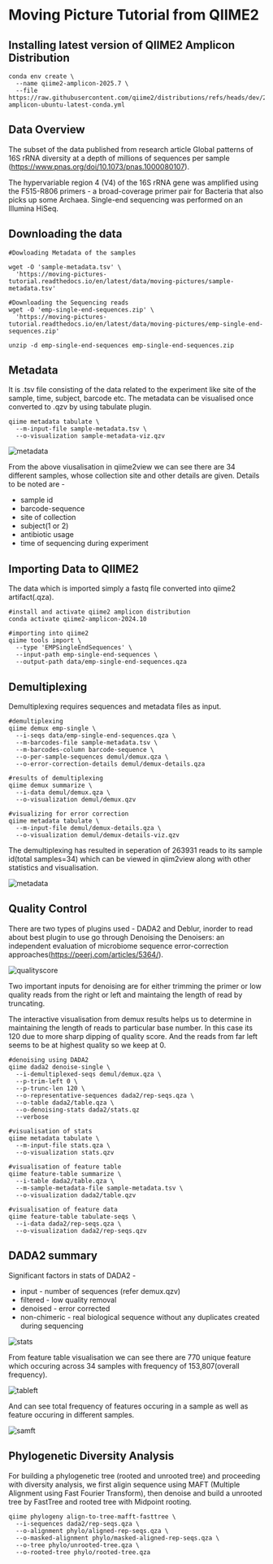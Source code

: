 # Moving Picture Tutorial from QIIME2

## Installing latest version of QIIME2 Amplicon Distribution
```
conda env create \
  --name qiime2-amplicon-2025.7 \
  --file https://raw.githubusercontent.com/qiime2/distributions/refs/heads/dev/2025.7/amplicon/released/qiime2-amplicon-ubuntu-latest-conda.yml
```

## Data Overview 

The subset of the data published from research article Global patterns of 16S rRNA diversity at a depth of millions of sequences per sample (https://www.pnas.org/doi/10.1073/pnas.1000080107).

The hypervariable region 4 (V4) of the 16S rRNA gene was amplified using the F515-R806 primers - a broad-coverage primer pair for Bacteria that also picks up some Archaea. Single-end sequencing was performed on an Illumina HiSeq.

## Downloading the data

```
#Dowloading Metadata of the samples

wget -O 'sample-metadata.tsv' \
  'https://moving-pictures-tutorial.readthedocs.io/en/latest/data/moving-pictures/sample-metadata.tsv'

#Downloading the Sequencing reads
wget -O 'emp-single-end-sequences.zip' \
  'https://moving-pictures-tutorial.readthedocs.io/en/latest/data/moving-pictures/emp-single-end-sequences.zip'

unzip -d emp-single-end-sequences emp-single-end-sequences.zip
```
## Metadata

It is .tsv file consisting of the data related to the experiment like site of the sample, time, subject, barcode etc. The metadata can be visualised once converted to .qzv by using tabulate plugin.

```
qiime metadata tabulate \
  --m-input-file sample-metadata.tsv \
  --o-visualization sample-metadata-viz.qzv
```

![metadata](images/metadata.png)

From the above viusalisation in qiime2view we can see there are 34 different samples, whose collection site and other details are given. Details to be noted are -

- sample id
- barcode-sequence
- site of collection
- subject(1 or 2)
- antibiotic usage
- time of sequencing during experiment

## Importing Data to QIIME2

The data which is imported simply a fastq file converted into qiime2 artifact(.qza).

```
#install and activate qiime2 amplicon distribution
conda activate qiime2-amplicon-2024.10

#importing into qiime2
qiime tools import \
  --type 'EMPSingleEndSequences' \
  --input-path emp-single-end-sequences \
  --output-path data/emp-single-end-sequences.qza
```

## Demultiplexing

Demultiplexing requires sequences and metadata files as input. 

```
#demultiplexing
qiime demux emp-single \
  --i-seqs data/emp-single-end-sequences.qza \
  --m-barcodes-file sample-metadata.tsv \
  --m-barcodes-column barcode-sequence \
  --o-per-sample-sequences demul/demux.qza \
  --o-error-correction-details demul/demux-details.qza

#results of demultiplexing
qiime demux summarize \
  --i-data demul/demux.qza \
  --o-visualization demul/demux.qzv

#visualizing for error correction
qiime metadata tabulate \
  --m-input-file demul/demux-details.qza \
  --o-visualization demul/demux-details-viz.qzv
```
The demultiplexing has resulted in seperation of 263931 reads to its sample id(total samples=34) which can be viewed in qiim2view along with other statistics and visualisation.

![metadata](images/demultiplex.png)

## Quality Control

There are two types of plugins used - DADA2 and Deblur, inorder to read about best plugin to use go through Denoising the Denoisers: an independent evaluation of microbiome sequence error-correction approaches(https://peerj.com/articles/5364/).

![qualityscore](images/qualityscore.png)

Two important inputs for denoising are for either trimming the primer or low quality reads from the right or left and maintaing the length of read by truncating.

The interactive visualisation from demux results helps us to determine in maintaining the length of reads to particular base number. In this case its 120 due to more sharp dipping of quality score. And the reads from far left seems to be at highest quality so we keep at 0.

```
#denoising using DADA2
qiime dada2 denoise-single \
  --i-demultiplexed-seqs demul/demux.qza \
  --p-trim-left 0 \
  --p-trunc-len 120 \
  --o-representative-sequences dada2/rep-seqs.qza \
  --o-table dada2/table.qza \
  --o-denoising-stats dada2/stats.qz
  --verbose

#visualisation of stats
qiime metadata tabulate \
  --m-input-file stats.qza \
  --o-visualization stats.qzv

#visualisation of feature table
qiime feature-table summarize \
  --i-table dada2/table.qza \
  --m-sample-metadata-file sample-metadata.tsv \
  --o-visualization dada2/table.qzv

#visualisation of feature data
qiime feature-table tabulate-seqs \
  --i-data dada2/rep-seqs.qza \
  --o-visualization dada2/rep-seqs.qzv
```
## DADA2 summary

Significant factors in stats of DADA2 -

- input - number of sequences (refer demux.qzv)
- filtered - low quality removal
- denoised - error corrected 
- non-chimeric - real biological sequence without any duplicates created during sequencing

![stats](images/stats-dada2.png)

From feature table visualisation we can see there are 770 unique feature which occuring across 34 samples with frequency of 153,807(overall frequency).

![tableft](images/tablestat-dada2.png)

And can see total frequency of features occuring in a sample as well as feature occuring in different samples.

![samft](images/samplefreq-dada2.png)

## Phylogenetic Diversity Analysis

For building a phylogenetic tree (rooted and unrooted tree) and proceeding with diversity analysis, we first aligin sequence using MAFT (Multiple Alignment using Fast Fourier Transform), then denoise and build a unrooted tree by FastTree and rooted tree with Midpoint rooting.

```
qiime phylogeny align-to-tree-mafft-fasttree \
  --i-sequences dada2/rep-seqs.qza \
  --o-alignment phylo/aligned-rep-seqs.qza \
  --o-masked-alignment phylo/masked-aligned-rep-seqs.qza \
  --o-tree phylo/unrooted-tree.qza \
  --o-rooted-tree phylo/rooted-tree.qza
```